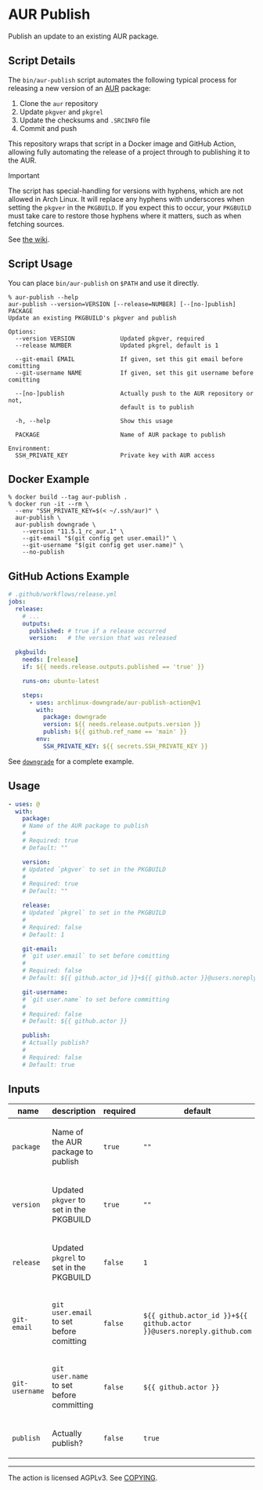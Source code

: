 # AUR Publish

Publish an update to an existing AUR package.

## Script Details

The `bin/aur-publish` script automates the following typical process for
releasing a new version of an [AUR][] package:

1. Clone the `aur` repository
1. Update `pkgver` and `pkgrel`
1. Update the checksums and `.SRCINFO` file
1. Commit and push

[aur]: https://aur.archlinux.org

This repository wraps that script in a Docker image and GitHub Action, allowing
fully automating the release of a project through to publishing it to the AUR.

> [!IMPORTANT]
> The script has special-handling for versions with hyphens, which are not
> allowed in Arch Linux. It will replace any hyphens with underscores when
> setting the `pkgver` in the `PKGBUILD`. If you expect this to occur, your
> `PKGBUILD` must take care to restore those hyphens where it matters, such as
> when fetching sources.
>
> See [the wiki](https://wiki.archlinux.org/title/PKGBUILD#pkgver).

## Script Usage

You can place `bin/aur-publish` on `$PATH` and use it directly.

```console
% aur-publish --help
aur-publish --version=VERSION [--release=NUMBER] [--[no-]publish] PACKAGE
Update an existing PKGBUILD's pkgver and publish

Options:
  --version VERSION             Updated pkgver, required
  --release NUMBER              Updated pkgrel, default is 1

  --git-email EMAIL             If given, set this git email before comitting
  --git-username NAME           If given, set this git username before comitting

  --[no-]publish                Actually push to the AUR repository or not,
                                default is to publish

  -h, --help                    Show this usage

  PACKAGE                       Name of AUR package to publish

Environment:
  SSH_PRIVATE_KEY               Private key with AUR access
```

## Docker Example

```console
% docker build --tag aur-publish .
% docker run -it --rm \
  --env "SSH_PRIVATE_KEY=$(< ~/.ssh/aur)" \
  aur-publish \
  aur-publish downgrade \
    --version "11.5.1_rc_aur.1" \
    --git-email "$(git config get user.email)" \
    --git-username "$(git config get user.name)" \
    --no-publish
```

## GitHub Actions Example

```yaml
# .github/workflows/release.yml
jobs:
  release:
    # ...
    outputs:
      published: # true if a release occurred
      version:   # the version that was released

  pkgbuild:
    needs: [release]
    if: ${{ needs.release.outputs.published == 'true' }}

    runs-on: ubuntu-latest

    steps:
      - uses: archlinux-downgrade/aur-publish-action@v1
        with:
          package: downgrade
          version: ${{ needs.release.outputs.version }}
          publish: ${{ github.ref_name == 'main' }}
        env:
          SSH_PRIVATE_KEY: ${{ secrets.SSH_PRIVATE_KEY }}
```

See [`downgrade`][downgrade] for a complete example.

[downgrade]: https://github.com/archlinux-downgrade/downgrade

<!-- action-docs-usage action="action.yml" -->

## Usage

```yaml
- uses: @
  with:
    package:
    # Name of the AUR package to publish
    #
    # Required: true
    # Default: ""

    version:
    # Updated `pkgver` to set in the PKGBUILD
    #
    # Required: true
    # Default: ""

    release:
    # Updated `pkgrel` to set in the PKGBUILD
    #
    # Required: false
    # Default: 1

    git-email:
    # `git user.email` to set before comitting
    #
    # Required: false
    # Default: ${{ github.actor_id }}+${{ github.actor }}@users.noreply.github.com

    git-username:
    # `git user.name` to set before committing
    #
    # Required: false
    # Default: ${{ github.actor }}

    publish:
    # Actually publish?
    #
    # Required: false
    # Default: true
```

<!-- action-docs-usage action="action.yml" -->

<!-- action-docs-inputs action="action.yml" -->

## Inputs

| name           | description                                                | required | default                                                               |
| -------------- | ---------------------------------------------------------- | -------- | --------------------------------------------------------------------- |
| `package`      | <p>Name of the AUR package to publish</p>                  | `true`   | `""`                                                                  |
| `version`      | <p>Updated <code>pkgver</code> to set in the PKGBUILD</p>  | `true`   | `""`                                                                  |
| `release`      | <p>Updated <code>pkgrel</code> to set in the PKGBUILD</p>  | `false`  | `1`                                                                   |
| `git-email`    | <p><code>git user.email</code> to set before comitting</p> | `false`  | `${{ github.actor_id }}+${{ github.actor }}@users.noreply.github.com` |
| `git-username` | <p><code>git user.name</code> to set before committing</p> | `false`  | `${{ github.actor }}`                                                 |
| `publish`      | <p>Actually publish?</p>                                   | `false`  | `true`                                                                |

<!-- action-docs-inputs action="action.yml" -->

---

The action is licensed AGPLv3. See [COPYING](./COPYING).
